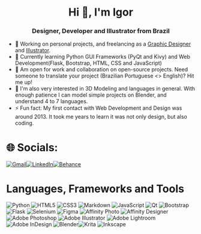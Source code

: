 <h1 align="center">Hi 👋, I'm Igor</h1>
<h3 align="center">Designer, Developer and Illustrator from Brazil</h3>

- 🔭 Working on personal projects, and freelancing as a [Graphic Designer](https://behance.net/igordsmelo) and [Illustrator](https://artstation.com/igordoodles).
- 🌱 Currently learning Python GUI Frameworks (PyQt and Kivy) and Web Development(Flask, Bootstrap, HTML, CSS and JavaScript)
- 👯 Am open for work and collaboration on open-source projects. Need someone to translate your project (Brazilian Portuguese <> English)? Hit me up!
- 💬 I'm also very interested in 3D Modeling and languages in general. With enough patience I can model simple projects on Blender, and understand 4 to 7 languages.
- ⚡ Fun fact: My first contact with Web Development and Design was around 2013. It took me years to learn it was not only design, but also coding.
# 🌐 Socials:

[![Gmail](https://img.shields.io/badge/Gmail-D14836?style=for-the-badge&logo=gmail&logoColor=white)](mailto:igordsmelo@gmail.com)[![LinkedIn](https://img.shields.io/badge/linkedin-%230077B5.svg?style=for-the-badge&logo=linkedin&logoColor=white)](https://linkedin.com/in/igor-d-s-melo-3073711b8/en)[![Behance](https://img.shields.io/badge/Behance-1769ff?style=for-the-badge&logo=behance&logoColor=white)
](https://behance.net/igordsmelo)

# Languages, Frameworks and Tools

![Python](https://img.shields.io/badge/python-3670A0?style=for-the-badge&logo=python&logoColor=ffdd54) ![HTML5](https://img.shields.io/badge/html5-%23E34F26.svg?style=for-the-badge&logo=html5&logoColor=white) ![CSS3](https://img.shields.io/badge/css3-%231572B6.svg?style=for-the-badge&logo=css3&logoColor=white) ![Markdown](https://img.shields.io/badge/markdown-%23000000.svg?style=for-the-badge&logo=markdown&logoColor=white)
![JavaScript](https://img.shields.io/badge/javascript-%23323330.svg?style=for-the-badge&logo=javascript&logoColor=%23F7DF1E) 
![Qt](https://img.shields.io/badge/PyQt-%23217346.svg?style=for-the-badge&logo=Qt&logoColor=white) ![Bootstrap](https://img.shields.io/badge/bootstrap-%23563D7C.svg?style=for-the-badge&logo=bootstrap&logoColor=white) ![Flask](https://img.shields.io/badge/flask-%23000.svg?style=for-the-badge&logo=flask&logoColor=white) ![Selenium](https://img.shields.io/badge/-selenium-%43B02A?style=for-the-badge&logo=selenium&logoColor=white)
![Figma](https://img.shields.io/badge/figma-%23F24E1E.svg?style=for-the-badge&logo=figma&logoColor=white) ![Affinity Photo](https://img.shields.io/badge/affinity%20photo-%237E4DD2.svg?style=for-the-badge&logo=affinity-photo&logoColor=white) ![Affinity Designer](https://img.shields.io/badge/affinity%20designer-%231B72BE.svg?style=for-the-badge&logo=affinity-designer&logoColor=white) ![Adobe Photoshop](https://img.shields.io/badge/photoshop-%2331A8FF.svg?style=for-the-badge&logo=adobephotoshop&logoColor=white) ![Adobe Illustrator](https://img.shields.io/badge/illustrator-%23FF9A00.svg?style=for-the-badge&logo=adobeillustrator&logoColor=white) ![Adobe Lightroom](https://img.shields.io/badge/Lightroom-31A8FF.svg?style=for-the-badge&logo=Adobe%20Lightroom&logoColor=white)  ![Adobe InDesign](https://img.shields.io/badge/InDesign-49021F?style=for-the-badge&logo=adobeindesign&logoColor=white) ![Blender](https://img.shields.io/badge/blender-%23F5792A.svg?style=for-the-badge&logo=blender&logoColor=white)![Krita](https://img.shields.io/badge/Krita-203759?style=for-the-badge&logo=krita&logoColor=EEF37B) ![Inkscape](https://img.shields.io/badge/Inkscape-e0e0e0?style=for-the-badge&logo=inkscape&logoColor=080A13)
